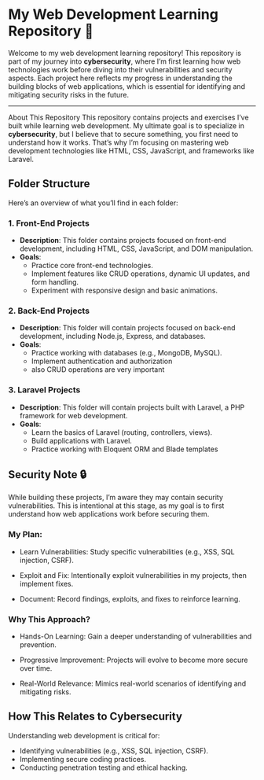 # My Web Development Learning Repository 🚀

Welcome to my web development learning repository! This repository is part of my journey into **cybersecurity**,
where I’m first learning how web technologies work before diving into their vulnerabilities and security aspects.
Each project here reflects my progress in understanding the building blocks of web applications,
which is essential for identifying and mitigating security risks in the future.

---
About This Repository
This repository contains projects and exercises I’ve built while learning web development. My ultimate goal is to specialize in **cybersecurity**, but I believe that to secure something,
you first need to understand how it works. That’s why I’m focusing on mastering web development technologies like HTML, CSS, JavaScript, and frameworks like Laravel.

## Folder Structure

Here’s an overview of what you’ll find in each folder:

### 1. **Front-End Projects**
   - **Description**: This folder contains projects focused on front-end development, including HTML, CSS, JavaScript, and DOM manipulation.
   - **Goals**:
     - Practice core front-end technologies.
     - Implement features like CRUD operations, dynamic UI updates, and form handling.
     - Experiment with responsive design and basic animations.

### 2. **Back-End Projects**
   - **Description**: This folder will contain projects focused on back-end development, including Node.js, Express, and databases.
   - **Goals**:
     - Practice working with databases (e.g., MongoDB, MySQL).
     - Implement authentication and authorization
     - also CRUD operations are very important

### 3. **Laravel Projects** 
   - **Description**: This folder will contain projects built with Laravel, a PHP framework for web development.
   - **Goals**:
     - Learn the basics of Laravel (routing, controllers, views).
     - Build applications with Laravel.
     - Practice working with Eloquent ORM and Blade templates

## Security Note 🔒
While building these projects, I’m aware they may contain security vulnerabilities. This is intentional at this stage, as my goal is to first understand how web applications work before securing them.

### My Plan:
 - Learn Vulnerabilities: Study specific vulnerabilities (e.g., XSS, SQL injection, CSRF).

 - Exploit and Fix: Intentionally exploit vulnerabilities in my projects, then implement fixes.

 - Document: Record findings, exploits, and fixes to reinforce learning.

### Why This Approach?
 - Hands-On Learning: Gain a deeper understanding of vulnerabilities and prevention.

 - Progressive Improvement: Projects will evolve to become more secure over time.

 - Real-World Relevance: Mimics real-world scenarios of identifying and mitigating risks.

## How This Relates to Cybersecurity
Understanding web development is critical for:

  - Identifying vulnerabilities (e.g., XSS, SQL injection, CSRF).
  - Implementing secure coding practices.
  - Conducting penetration testing and ethical hacking.

